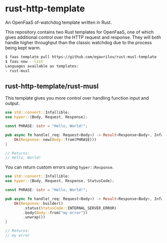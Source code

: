 # rust-http-template

An OpenFaaS of-watchdog template written in Rust.

This repository contains two Rust templates for OpenFaaS, one of which gives additional control over the HTTP request and response. They will both handle higher throughput than the classic watchdog due to the process being kept warm.

```sh
$ faas template pull https://github.com/egavrilov/rust-musl-template
$ faas new --list
Languages available as templates:
- rust-musl
```

## rust-http-template/rust-musl

This template gives you more control over handling function input and output.

```Rust
use std::convert::Infallible;
use hyper::{Body, Request, Response};

const PHRASE: &str = "Hello, World!";

pub async fn handle(_req: Request<Body>) -> Result<Response<Body>, Infallible> {
    Ok(Response::new(Body::from(PHRASE)))
}

// Returns:
// Hello, World!
```

You can return custom errors using `hyper::Response`.

```Rust
use std::convert::Infallible;
use hyper::{Body, Request, Response, StatusCode};

const PHRASE: &str = "Hello, World!";

pub async fn handle(_req: Request<Body>) -> Result<Response<Body>, Infallible> {
    Ok(Response::builder()
        .status(StatusCode::INTERNAL_SERVER_ERROR)
        .body(Body::from("my error"))
        .unwrap())
}

// Returns:
// my error
```
